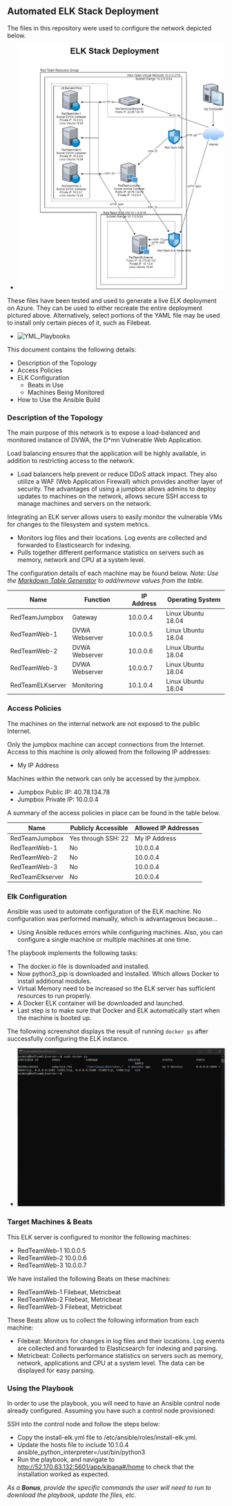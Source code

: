 ## Automated ELK Stack Deployment

The files in this repository were used to configure the network depicted below.

- ![Images/ELK_Stack_Deployment.png](/Images/ELK_Stack_Deployment.png)

These files have been tested and used to generate a live ELK deployment on Azure. They can be used to either recreate the entire deployment pictured above. Alternatively, select portions of the YAML file may be used to install only certain pieces of it, such as Filebeat.

- ![YML_Playbooks](/YML_Playbooks/)

This document contains the following details:
- Description of the Topology
- Access Policies
- ELK Configuration
  - Beats in Use
  - Machines Being Monitored
- How to Use the Ansible Build


### Description of the Topology

The main purpose of this network is to expose a load-balanced and monitored instance of DVWA, the D*mn Vulnerable Web Application.

Load balancing ensures that the application will be highly available, in addition to restricting access to the network.
- Load balancers help prevent or reduce DDoS attack impact. They also utilize a WAF (Web Application Firewall) which provides another layer of security. The advantages of using a jumpbox allows admins to deploy updates to machines on the network, allows secure SSH access to manage machines and servers on the network.

Integrating an ELK server allows users to easily monitor the vulnerable VMs for changes to the filesystem and system metrics.
- Monitors log files and their locations. Log events are collected and forwarded to Elasticsearch for indexing.
- Pulls together different performance statistics on servers such as memory, network and CPU at a system level.

The configuration details of each machine may be found below.
_Note: Use the [Markdown Table Generator](http://www.tablesgenerator.com/markdown_tables) to add/remove values from the table_.

| Name             | Function       | IP Address | Operating System   |
|------------------|----------------|------------|--------------------|
| RedTeamJumpbox   | Gateway        | 10.0.0.4   | Linux Ubuntu 18.04 |
| RedTeamWeb-1     | DVWA Webserver | 10.0.0.5   | Linux Ubuntu 18.04 |
| RedTeamWeb-2     | DVWA Webserver | 10.0.0.6   | Linux Ubuntu 18.04 |
| RedTeamWeb-3     | DVWA Webserver | 10.0.0.7   | Linux Ubuntu 18.04 |
| RedTeamELKserver | Monitoring     | 10.1.0.4   | Linux Ubuntu 18.04 |

### Access Policies

The machines on the internal network are not exposed to the public Internet. 

Only the jumpbox machine can accept connections from the Internet. Access to this machine is only allowed from the following IP addresses:
- My IP Address

Machines within the network can only be accessed by the jumpbox.
- Jumpbox Public IP: 40.78.134.78
- Jumpbox Private IP: 10.0.0.4

A summary of the access policies in place can be found in the table below.

| Name             | Publicly Accessible | Allowed IP Addresses |
|------------------|---------------------|----------------------|
| RedTeamJumpbox   | Yes through SSH: 22 | My IP Address        |
| RedTeamWeb-1     | No                  | 10.0.0.4             |
| RedTeamWeb-2     | No                  | 10.0.0.4             |
| RedTeamWeb-3     | No                  | 10.0.0.4             |
| RedTeamElkserver | No                  | 10.0.0.4             |

### Elk Configuration

Ansible was used to automate configuration of the ELK machine. No configuration was performed manually, which is advantageous because...
- Using Ansible reduces errors while configuring machines. Also, you can configure a single machine or multiple machines at one time.

The playbook implements the following tasks:
- The docker.io file is downloaded and installed.
- Now python3_pip is downloaded and installed. Which allows Docker to install additional modules.
- Virtual Memory need to be increased so the ELK server has sufficient resources to run properly.
- A Docker ELK container will be downloaded and launched.
- Last step is to make sure that Docker and ELK automatically start when the machine is booted up.

The following screenshot displays the result of running `docker ps` after successfully configuring the ELK instance.

- ![Images/ELK_VM_Docker.PNG](/Images/ELK_VM_Docker.PNG)

### Target Machines & Beats
This ELK server is configured to monitor the following machines:
- RedTeamWeb-1 10.0.0.5
- RedTeamWeb-2 10.0.0.6
- RedTeamWeb-3 10.0.0.7

We have installed the following Beats on these machines:
- RedTeamWeb-1 Filebeat, Metricbeat
- RedTeamWeb-2 Filebeat, Metricbeat
- RedTeamWeb-3 Filebeat, Metricbeat

These Beats allow us to collect the following information from each machine:
- Filebeat: Monitors for changes in log files and their locations. Log events are collected and forwarded to Elasticsearch for indexing and parsing.
- Metricbeat: Collects performance statistics on servers such as memory, network, applications and CPU at a system level. The data can be displayed for easy parsing.

### Using the Playbook
In order to use the playbook, you will need to have an Ansible control node already configured. Assuming you have such a control node provisioned: 

SSH into the control node and follow the steps below:
- Copy the install-elk.yml file to /etc/ansible/roles/install-elk.yml.
- Update the hosts file to include 10.1.0.4 ansible_python_interpreter=/usr/bin/python3
- Run the playbook, and navigate to http://52.170.63.132:5601/app/kibana#/home to check that the installation worked as expected.

_As a **Bonus**, provide the specific commands the user will need to run to download the playbook, update the files, etc._
